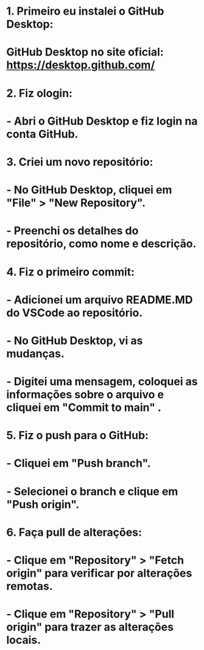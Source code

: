 # 1. Primeiro eu instalei o GitHub Desktop:
#    GitHub Desktop no site oficial: https://desktop.github.com/

# 2. Fiz ologin:
#    - Abri o GitHub Desktop e fiz login na conta GitHub.

# 3. Criei um novo repositório:
#    - No GitHub Desktop, cliquei em "File" > "New Repository".
#    - Preenchi os detalhes do repositório, como nome e descrição.

# 4. Fiz o primeiro commit:
#    - Adicionei um arquivo README.MD do VSCode ao repositório.
#    - No GitHub Desktop, vi as mudanças.
#    - Digitei uma mensagem, coloquei as informações sobre o arquivo e cliquei em "Commit to main" .

# 5. Fiz o push para o GitHub:
#    - Cliquei em "Push branch".
#    - Selecionei o branch e clique em "Push origin".

# 6. Faça pull de alterações:
#    - Clique em "Repository" > "Fetch origin" para verificar por alterações remotas.
#    - Clique em "Repository" > "Pull origin" para trazer as alterações locais.
